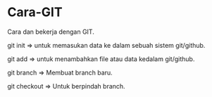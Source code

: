 # Cara-GIT

Cara dan bekerja dengan GIT.

git init => untuk memasukan data ke dalam sebuah sistem git/github.

git add => untuk menambahkan file atau data kedalam git/github.

git branch <nama branch> => Membuat branch baru.
  
git checkout <nama branch> => Untuk berpindah branch.
